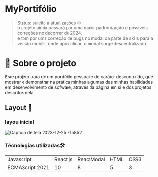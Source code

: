 # MyPortifólio 

>Status: sujeito a atualizações ⚙️ <br>
>o projeto ainda passará por uma maior padronização e possiveis correções no decorrer de 2024.<br>
>e tbm por uma correção de bugs no modal da parte de skills para a versão mobile, onde após clicar, o modal surge descentralizado.

# 📌  Sobre o projeto
Este projeto trata de um portifólio pessoal e de caráter descontraido, que mostrar e demonstrar na prática minhas algumas das minhas habilidades em desenvolvimento de sofware, através da página em si e dos projetos descritos nela.

## Layout 🎨
### layou inicial
![Captura de tela 2023-12-25 215852](https://github.com/ArthurHallack/exercicios-/assets/121068621/669748bd-8b9d-4e17-99a9-92b66d667163)

### Técnologias utilizadas🛠
<table>
    <tr>
        <td>
            Javascript
        </td>
        <td>
            React.js
        </td>
        <td>
            ReactModal 
        </td>
        <td>
            HTML
        </td>
        <td>
            CSS3
        </td>
    </td>
    <tr>
        <td>
            ECMAScript 2021
        </td>
        <td>
            10
        </td>
        <td>
            8
        </td>
        <td>
            5
        </td>
        <td>
            3
        </td>
    </tr>

</table>
